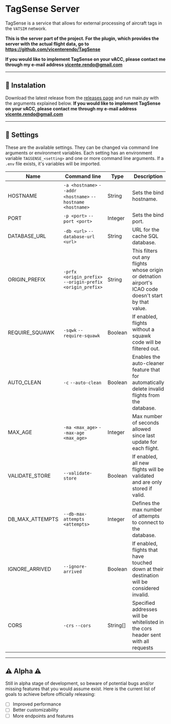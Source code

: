 # TagSense Server

TagSense is a service that allows for external processing of aircraft tags in the `VATSIM` network.

**This is the server part of the project. For the plugin, which provides the server with the actual flight data, go to https://github.com/vicenterendo/TagSense**

**If you would like to implement TagSense on your vACC, please contact me through my e-mail address vicente.rendo@gmail.com**

---

## 📲 Instalation

Download the latest release from the [releases page](https://github.com/vicenterendo/TagSense-Server/releases) and run main.py with the arguments explained below.
**If you would like to implement TagSense on your vACC, please contact me through my e-mail address vicente.rendo@gmail.com**

---

## 🔧 Settings

These are the available settings. They can be changed via command line arguments or environment variables.
Each setting has an environment variable `TAGSENSE_<setting>` and one or more command line arguments.
If a `.env` file exists, it's variables will be imported.

| Name            | Command line                                                | Type     | Description                                                                                             |
| --------------- | ----------------------------------------------------------- | -------- | ------------------------------------------------------------------------------------------------------- |
| HOSTNAME        | `-a <hostname>` `--addr <hostname>` `--hostname <hostname>` | String   | Sets the bind hostname.                                                                                 |
| PORT            | `-p <port>` `--port <port>`                                 | Integer  | Sets the bind port.                                                                                     |
| DATABASE_URL    | `-db <url>` `--database-url <url>`                          | String   | URL for the cache SQL database.                                                                         |
| ORIGIN_PREFIX   | `-prfx <origin_prefix>` `--origin-prefix <origin_prefix>`   | String   | This filters out any flights whose origin or detnation airport's ICAO code doesn't start by that value. |
| REQUIRE_SQUAWK  | `-sqwk` `--require-squawk`                                  | Boolean  | If enabled, flights without a squawk code will be filtered out.                                         |
| AUTO_CLEAN      | `-c` `--auto-clean`                                         | Boolean  | Enables the auto-cleaner feature that for automatically delete invalid flights from the database.       |
| MAX_AGE         | `-ma <max_age>` `--max-age <max_age>`                       | Integer  | Max number of seconds allowed since last update for each flight.                                        |
| VALIDATE_STORE  | `--validate-store`                                          | Boolean  | If enabled, all new flights will be validated and are only stored if valid.                             |
| DB_MAX_ATTEMPTS | `--db-max-attempts <attempts>`                              | Integer  | Defines the max number of attempts to connect to the database.                                          |
| IGNORE_ARRIVED  | `--ignore-arrived`                                          | Boolean  | If enabled, flights that have touched down at their destination will be considered invalid.             |
| CORS            | `-crs` `--cors`                                             | String[] | Specified addresses will be whitelisted in the cors header sent with all requests                       |

---

## ⚠️ Alpha ⚠️

Still in alpha stage of development, so beware of potential bugs and/or missing features that you would assume exist.
Here is the current list of goals to achieve before officially releasing:

- [ ] Improved performance
- [ ] Better customizability
- [ ] More endpoints and features
